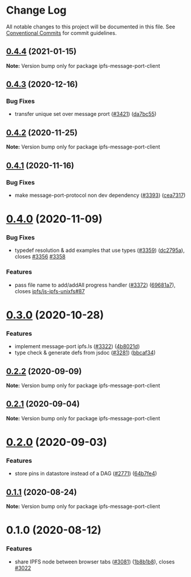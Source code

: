 # Change Log

All notable changes to this project will be documented in this file. See
[Conventional Commits](https://conventionalcommits.org) for commit guidelines.

## [0.4.4](https://github.com/ipfs/js-ipfs/compare/ipfs-message-port-client@0.4.3...ipfs-message-port-client@0.4.4) (2021-01-15)

**Note:** Version bump only for package ipfs-message-port-client

## [0.4.3](https://github.com/ipfs/js-ipfs/compare/ipfs-message-port-client@0.4.2...ipfs-message-port-client@0.4.3) (2020-12-16)

### Bug Fixes

- transfer unique set over message prort
  ([#3421](https://github.com/ipfs/js-ipfs/issues/3421))
  ([da7bc55](https://github.com/ipfs/js-ipfs/commit/da7bc55e8dfbdc200ef43ccbf774bbc24af07785))

## [0.4.2](https://github.com/ipfs/js-ipfs/compare/ipfs-message-port-client@0.4.1...ipfs-message-port-client@0.4.2) (2020-11-25)

**Note:** Version bump only for package ipfs-message-port-client

## [0.4.1](https://github.com/ipfs/js-ipfs/compare/ipfs-message-port-client@0.4.0...ipfs-message-port-client@0.4.1) (2020-11-16)

### Bug Fixes

- make message-port-protocol non dev dependency
  ([#3393](https://github.com/ipfs/js-ipfs/issues/3393))
  ([cea7317](https://github.com/ipfs/js-ipfs/commit/cea7317569ed899c6a4476c17f54795e49b6db4d))

# [0.4.0](https://github.com/ipfs/js-ipfs/compare/ipfs-message-port-client@0.3.0...ipfs-message-port-client@0.4.0) (2020-11-09)

### Bug Fixes

- typedef resolution & add examples that use types
  ([#3359](https://github.com/ipfs/js-ipfs/issues/3359))
  ([dc2795a](https://github.com/ipfs/js-ipfs/commit/dc2795a4f3b515683d09967ce611bf87d5e67f86)),
  closes [#3356](https://github.com/ipfs/js-ipfs/issues/3356)
  [#3358](https://github.com/ipfs/js-ipfs/issues/3358)

### Features

- pass file name to add/addAll progress handler
  ([#3372](https://github.com/ipfs/js-ipfs/issues/3372))
  ([69681a7](https://github.com/ipfs/js-ipfs/commit/69681a7d7a8434c11f6f10e370e324f5a3d31042)),
  closes
  [ipfs/js-ipfs-unixfs#87](https://github.com/ipfs/js-ipfs-unixfs/issues/87)

# [0.3.0](https://github.com/ipfs/js-ipfs/compare/ipfs-message-port-client@0.2.2...ipfs-message-port-client@0.3.0) (2020-10-28)

### Features

- implement message-port ipfs.ls
  ([#3322](https://github.com/ipfs/js-ipfs/issues/3322))
  ([4b8021d](https://github.com/ipfs/js-ipfs/commit/4b8021d389ac01f191d4fe87beead10088e53297))
- type check & generate defs from jsdoc
  ([#3281](https://github.com/ipfs/js-ipfs/issues/3281))
  ([bbcaf34](https://github.com/ipfs/js-ipfs/commit/bbcaf34111251b142273a5675f4754ff68bd9fa0))

## [0.2.2](https://github.com/ipfs/js-ipfs/compare/ipfs-message-port-client@0.2.1...ipfs-message-port-client@0.2.2) (2020-09-09)

**Note:** Version bump only for package ipfs-message-port-client

## [0.2.1](https://github.com/ipfs/js-ipfs/compare/ipfs-message-port-client@0.2.0...ipfs-message-port-client@0.2.1) (2020-09-04)

**Note:** Version bump only for package ipfs-message-port-client

# [0.2.0](https://github.com/ipfs/js-ipfs/compare/ipfs-message-port-client@0.1.1...ipfs-message-port-client@0.2.0) (2020-09-03)

### Features

- store pins in datastore instead of a DAG
  ([#2771](https://github.com/ipfs/js-ipfs/issues/2771))
  ([64b7fe4](https://github.com/ipfs/js-ipfs/commit/64b7fe41738cbe96d5a9075f0c01156c6f889c40))

## [0.1.1](https://github.com/ipfs/js-ipfs/compare/ipfs-message-port-client@0.1.0...ipfs-message-port-client@0.1.1) (2020-08-24)

**Note:** Version bump only for package ipfs-message-port-client

# 0.1.0 (2020-08-12)

### Features

- share IPFS node between browser tabs
  ([#3081](https://github.com/ipfs/js-ipfs/issues/3081))
  ([1b8b1b8](https://github.com/ipfs/js-ipfs/commit/1b8b1b822a252498889c54972a1f57e1fedc39d0)),
  closes [#3022](https://github.com/ipfs/js-ipfs/issues/3022)
